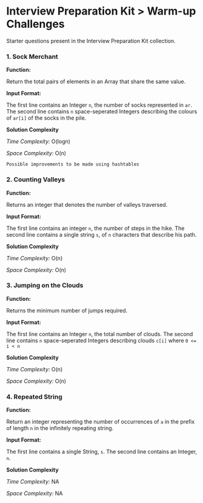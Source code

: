 # Interview Preparation Kit > Warm-up Challenges

Starter questions present in the Interview Preparation Kit collection.

### 1. Sock Merchant 

**Function:** 

Return the total pairs of elements in an Array that share the same value.

**Input Format:**

The first line contains an Integer `n`, the number of socks represented in `ar`.
The second line contains `n` space-seperated Integers describing the colours of `ar[i]` of the socks in the pile.

**Solution Complexity**

*Time Complexity:* O(logn)

*Space Complexity:* O(n)

`Possible improvements to be made using hashtables`

### 2. Counting Valleys

**Function:**

Returns an integer that denotes the number of valleys traversed.

**Input Format:**

The first line contains an integer `n`, the number of steps in the hike.
The second line contains a single string `s`, of `n` characters that describe his path.

**Solution Complexity**

*Time Complexity:* O(n)

*Space Complexity:* O(n)

### 3. Jumping on the Clouds

**Function:**

Returns the minimum number of jumps required.

**Input Format:**

The first line contains an Integer `n`, the total number of clouds.
The second line contains `n` space-seperated Integers describing clouds `c[i]` where `0 <= i < n`

**Solution Complexity**

*Time Complexity:* O(n)

*Space Complexity:* O(n)

### 4. Repeated String

**Function:** 

Return an integer representing the number of occurrences of `a` in the prefix of length `n` in the infinitely repeating string.

**Input Format:**

The first line contains a single String, `s`.
The second line contains an Integer, `n`.

**Solution Complexity**

*Time Complexity:* NA

*Space Complexity:* NA
